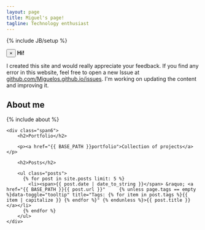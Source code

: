```yaml
---
layout: page
title: Miguel's page!
tagline: Technology enthusiast
---
```

{% include JB/setup %}

<div class="row-flow">
	<div class="span">
		<div class="alert alert-block alert-info">
		  <button type="button" class="close" data-dismiss="alert">&times;</button>
		  <strong>Hi!</strong>
		  <p>I created this site and would really appreciate your feedback. If you find any error in this website, feel free to open a new Issue at <a href="https://github.com/Miguelos/miguelos.github.io/issues"> github.com/Miguelos.github.io/issues</a>. I'm working on updating the content and improving it.</p>
		</div>
	</div>
	<div class="span6">
		<h2>About me</h2>
		{% include about %}
	</div>

	<div class="span6">
		<h2>Portfolio</h2>

		<p><a href="{{ BASE_PATH }}portfolio">Collection of projects</a></p>

		<h2>Posts</h2>

		<ul class="posts">
		  {% for post in site.posts limit: 5 %}
		    <li><span>{{ post.date | date_to_string }}</span> &raquo; <a href="{{ BASE_PATH }}{{ post.url }}"     {% unless page.tags == empty %}data-toggle="tooltip" title="Tags: {% for item in post.tags %}{{ item | capitalize }} {% endfor %}" {% endunless %}>{{ post.title }}</a></li> 
		  {% endfor %}
		</ul>
	</div>
</div>


